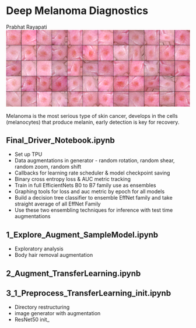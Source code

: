# Deep Melanoma Diagnostics
Prabhat Rayapati
   ![melanoma_image_ex](https://github.com/rooster06/Melanoma_Deep_Prediction/blob/master/banner.png)

Melanoma is the most serious type of skin cancer, develops in the cells (melanocytes) that produce melanin, early detection is key for recovery.


## Final_Driver_Notebook.ipynb

- Set up TPU
- Data augmentations in generator - random rotation, random shear, random zoom, random shift
- Callbacks for learning rate scheduler & model checkpoint saving
- Binary cross entropy loss & AUC metric tracking
- Train in full EfficientNets B0 to B7 family use as ensembles
- Graphing tools for loss and auc metric by epoch for all models
- Build a decision tree classifier to ensemble EffNet family and take straight average of all EffNet Family
- Use these two ensembling techniques for inference with test time augmentations

## 1_Explore_Augment_SampleModel.ipynb

- Exploratory analysis 
- Body hair removal augmentation 

## 2_Augment_TransferLearning.ipynb

## 3_1_Preprocess_TransferLearning_init.ipynb

- Directory restructuring 
- image generator with augmentation 
- ResNet50 init_
